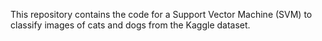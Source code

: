 



This repository contains the code for a Support Vector Machine (SVM) to classify images of cats and dogs from the Kaggle dataset.

